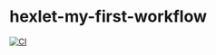 # hexlet-my-first-workflow
[![CI](https://github.com/vvladalvv/hexlet-my-first-workflow/actions/workflows/main.yml/badge.svg)](https://github.com/vvladalvv/hexlet-my-first-workflow/actions/workflows/main.yml)
